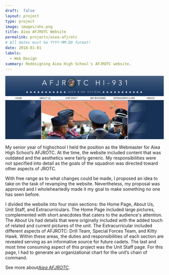 ```yaml
---
draft:  false
layout: project
type: project
image: images/ahs.png
title: Aiea AFJROTC Website
permalink: projects/aiea-afjrotc
# All dates must be YYYY-MM-DD format!
date: 2018-01-01
labels:
  - Web Design
summary: Redesigning Aiea High School's AFJROTC website.
---
```


 <img class="ui image" src="../images/afjrotc.png">

My senior year of highschool I held the position as the Webmaster for Aiea High School’s AFJROTC. At the time, the website included content that was outdated and the aesthetics were fairly generic. My responsibilities were not specified into detail as the goals of the squadron was directed toward other aspects of JROTC. 

With free range as to what changes could be made, I proposed an idea to take on the task of revamping the website. Nevertheless, my proposal was approved and I wholeheartedly made it my goal to make something no one has seen before.

I divided the website into four main sections: the Home Page, About Us, Unit Staff, and Extracurriculars. The Home Page included large pictures, complemented with short anecdotes that caters to the audience's attention. The About Us had details that were originally included with the added touch of related and current pictures of the unit. The Extracurricular included different aspects of AFJROTC: Drill Team, Special Forces Team, and Kitty Hawk. Within these areas, the duties and responsibilities of each section are revealed serving as an informative source for future cadets. The last and most time consuming aspect of this project was the Unit Staff page. For this page, I had to generate an organizational chart for the unit’s chain of command.

See more about[_Aiea AFJROTC_](https://www.aieaafjrotc.com/copy-of-about-us).
